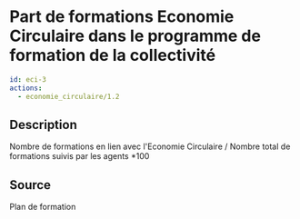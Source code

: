 # Part de formations Economie Circulaire dans le programme de formation de la collectivité
```yaml
id: eci-3
actions:
  - economie_circulaire/1.2
```
## Description
Nombre de formations en lien avec l'Economie Circulaire / Nombre total de formations suivis par les agents *100

## Source
Plan de formation

